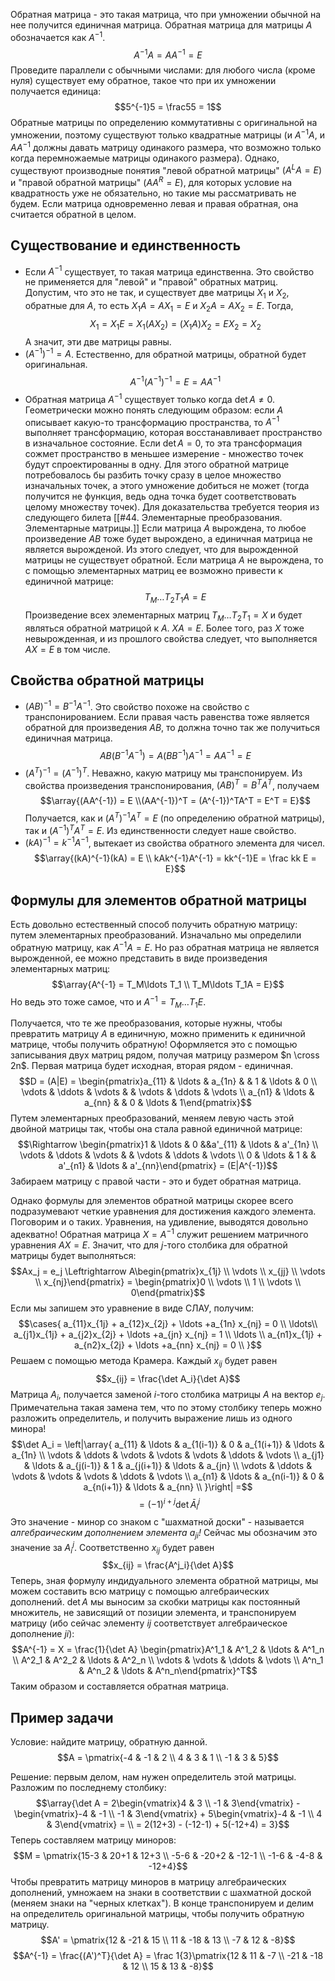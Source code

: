 Обратная матрица - это такая матрица, что при умножении обычной на нее получится единичная матрица. Обратная матрица для матрицы $A$ обозначается как $A^{-1}$.
$$A^{-1}A = AA^{-1} = E$$
Проведите параллели с обычными числами: для любого числа (кроме нуля) существует ему обратное, такое что при их умножении получается единица:
$$5^{-1}5 = \frac55 = 1$$
Обратные матрицы по определению коммутативны с оригинальной на умножении, поэтому существуют только квадратные матрицы (и $A^{-1}A$, и $AA^{-1}$ должны давать матрицу одинакого размера, что возможно только когда перемножаемые матрицы одинакого размера).
Однако, существуют производные понятия "левой обратной матрицы" $(A^{L}A = E)$ и "правой обратной матрицы" $(AA^R = E)$, для которых условие на квадратность уже не обязательно, но такие мы рассматривать не будем. Если матрица одновременно левая и правая обратная, она считается обратной в целом.

## Существование и единственность
- Если $A^{-1}$ существует, то такая матрица единственна. Это свойство не применяется для "левой" и "правой" обратных матриц.
  Допустим, что это не так, и существует две матрицы $X_1$ и $X_2$, обратные для $A$, то есть $X_1A = AX_1 = E$ и $X_2A=AX_2=E$. Тогда, $$X_1 = X_1 E = X_1(AX_2) = (X_1A)X_2 = EX_2 = X_2$$
  А значит, эти две матрицы равны.
- $(A^{-1})^{-1} = A$. Естественно, для обратной матрицы, обратной будет оригинальная. $$A^{-1}(A^{-1})^{-1} = E = AA^{-1}$$
- Обратная матрица $A^{-1}$ существует только когда $\det A \neq 0$.
  Геометрически можно понять следующим образом: если $A$ описывает какую-то трансформацию пространства, то $A^{-1}$ выполняет трансформацию, которая восстанавливает пространство в изначальное состояние. Если $\det A =0$, то эта трансформация сожмет пространство в меньшее измерение - множество точек будут спроектированны в одну. Для этого обратной матрице потребовалось бы разбить точку сразу в целое множество изначальных точек, а этого умножение добиться не может (тогда получится не функция, ведь одна точка будет соответствовать целому множеству точек).
  Для доказательства требуется теория из следующего билета [[#44. Элементарные преобразования. Элементарные матрицы.]]
  Если матрица $A$ вырождена, то любое произведение $AB$ тоже будет вырождено, а единичная матрица не является вырожденой. Из этого следует, что для вырожденной матрицы не существует обратной.
  Если матрица $A$ не вырождена, то с помощью элементарных матриц ее возможно привести к единичной матрице: $$T_M\ldots T_2T_1A = E$$
  Произведение всех элементарных матриц $T_M\ldots T_2T_1 = X$ и будет являться обратной матрицой к $A$. $XA = E$. Более того, раз $X$ тоже невырожденная, и из прошлого свойства следует, что выполняется $AX = E$ в том числе.  
## Свойства обратной матрицы
- $(AB)^{-1} = B^{-1}A^{-1}$. Это свойство похоже на свойство с транспонированием. Если правая часть равенства тоже является обратной для произведения $AB$, то должна точно так же получиться единичная матрица. $$AB(B^{-1}A^{-1}) = A(BB^{-1})A^{-1} = AA^{-1} = E$$
- $(A^T)^{-1} = (A^{-1})^T$. Неважно, какую матрицу мы транспонируем. Из свойства произведения транспонирования, $(AB)^T = B^TA^T$, получаем $$\array{(AA^{-1}) = E \\(AA^{-1})^T = (A^{-1})^TA^T = E^T = E}$$
  Получается, как и $(A^T)^{-1}A^T = E$ (по определению обратной матрицы), так и $(A^{-1})^T A^T = E$. Из единственности следует наше свойство.
- $(kA)^{-1} = k^{-1}A^{-1}$, вытекает из свойства обратного элемента для чисел. $$\array{(kA)^{-1}(kA) = E \\ kAk^{-1}A^{-1} = kk^{-1}E = \frac kk E = E}$$
## Формулы для элементов обратной матрицы
Есть довольно естественный способ получить обратную матрицу: путем элементарных преобразований.
Изначально мы определили обратную матрицу, как $A^{-1}A = E$. Но раз обратная матрица не является вырожденной, ее можно представить в виде произведения элементарных матриц: $$\array{A^{-1} = T_M\ldots T_1 \\ T_M\ldots T_1A = E}$$
Но ведь это тоже самое, что и $A^{-1} = T_M\ldots T_1E$.

Получается, что те же преобразования, которые нужны, чтобы превратить матрицу $A$ в единичную, можно применить к единичной матрице, чтобы получить обратную!
Оформляется это с помощью записывания двух матриц рядом, получая матрицу размером $n \cross 2n$. Первая матрица будет исходная, вторая рядом - единичная.
$$D = (A|E) = \begin{pmatrix}a_{11} & \ldots & a_{1n} & & 1 & \ldots  & 0 \\ \vdots & \ddots & \vdots & & \vdots & \ddots & \vdots \\ a_{n1} & \ldots & a_{nn} & & 0 & \ldots & 1\end{pmatrix}$$
Путем элементарных преобразований, меняем левую часть этой двойной матрицы так, чтобы она стала равной единичной матрице:
$$\Rightarrow \begin{pmatrix}1 & \ldots & 0 &&a'_{11} & \ldots  & a'_{1n} \\ \vdots & \ddots & \vdots & & \vdots & \ddots & \vdots \\ 0 & \ldots & 1 & & a'_{n1} & \ldots & a'_{nn}\end{pmatrix} = (E|A^{-1})$$
Забираем матрицу с правой части - это и будет обратная матрица.

Однако формулы для элементов обратной матрицы скорее всего подразумевают четкие уравнения для достижения каждого элемента. Поговорим и о таких. Уравнения, на удивление, выводятся довольно адекватно!
Обратная матрица $X =A^{-1}$ служит решением матричного уравнения $AX = E$. Значит, что для $j$-того столбика для обратной матрицы будет выполняться:
$$Ax_j = e_j \Leftrightarrow A\begin{pmatrix}x_{1j} \\ \vdots  \\ x_{jj} \\ \vdots \\ x_{nj}\end{pmatrix} = \begin{pmatrix}0 \\ \vdots \\ 1 \\ \vdots \\ 0\end{pmatrix}$$
Если мы запишем это уравнение в виде СЛАУ, получим:
$$\cases{
a_{11}x_{1j} + a_{12}x_{2j} + \ldots  +a_{1n} x_{nj} = 0 \\ 
\ldots\\ 
a_{j1}x_{1j} + a_{j2}x_{2j} + \ldots  +a_{jn} x_{nj} = 1 \\ 
\ldots \\ 
a_{n1}x_{1j} + a_{n2}x_{2j} + \ldots  +a_{nn} x_{nj} = 0 \\ 
}$$
Решаем с помощью метода Крамера. Каждый $x_{ij}$ будет равен $$x_{ij} = \frac{\det A_i}{\det A}$$
Матрица $A_i$, получается заменой $i$-того столбика матрицы $A$ на вектор $e_j$. Примечательна такая замена тем, что по этому столбику теперь можно разложить определитель, и получить выражение лишь из одного минора!
$$\det A_i = \left|\array{
a_{11} & \ldots & a_{1(i-1)} & 0 & a_{1(i+1)} & \ldots & a_{1n} \\
\vdots & \ddots & \vdots & \vdots & \vdots & \ddots & \vdots \\
a_{j1} & \ldots & a_{j(i-1)} & 1 & a_{j(i+1)} & \ldots & a_{jn} \\
\vdots & \ddots & \vdots & \vdots & \vdots & \ddots & \vdots \\
a_{n1} & \ldots & a_{n(i-1)} & 0 & a_{n(i+1)} & \ldots & a_{nn} \\
}\right| =$$
$$= (-1)^{i+j} \det \bar A^j_i$$
Это значение - минор со знаком с "шахматной доски" - называется *алгебраическим дополнением элемента $a_{ji}$!* Сейчас мы обозначим это значение за $A^j_i$.
Соответственно $x_{ij}$ будет равен $$x_{ij} = \frac{A^j_i}{\det A}$$
Теперь, зная формулу индидуального элемента обратной матрицы, мы можем составить всю матрицу с помощью алгебраических дополнений. $\det A$ мы выносим за скобки матрицы как постоянный множитель, не зависящий от позиции элемента, и транспонируем матрицу (ибо сейчас элементу $ij$ соответствует алгебраическое дополнение $ji$):
$$A^{-1} = X = \frac{1}{\det A} \begin{pmatrix}A^1_1 & A^1_2 & \ldots & A^1_n \\ A^2_1 & A^2_2 & \ldots & A^2_n \\ \vdots & \vdots & \ddots & \vdots \\ A^n_1 & A^n_2 & \ldots & A^n_n\end{pmatrix}^T$$
Таким образом и составляется обратная матрица.
## Пример задачи
Условие: найдите матрицу, обратную данной. $$A = \pmatrix{-4 & -1 & 2 \\ 4 & 3 & 1 \\ -1 & 3 & 5}$$

Решение: первым делом, нам нужен определитель этой матрицы. Разложим по последнему столбику:
$$\array{\det A = 2\begin{vmatrix}4 & 3 \\ -1 & 3\end{vmatrix} - \begin{vmatrix}-4 & -1 \\ -1 & 3\end{vmatrix} + 5\begin{vmatrix}-4 & -1 \\ 4 & 3\end{vmatrix} = \\ = 2(12+3) - (-12-1) + 5(-12+4) = 3}$$
Теперь составляем матрицу миноров:
$$M = \pmatrix{15-3 & 20+1 & 12+3 \\ -5-6 & -20+2 & -12-1 \\ -1-6 & -4-8 & -12+4}$$
Чтобы превратить матрицу миноров в матрицу алгебраических дополнений, умножаем на знаки в соответствии с шахматной доской (меняем знаки на "черных клетках"). В конце транспонируем и делим на определитель оригинальной матрицы, чтобы получить обратную матрицу.
$$A' = \pmatrix{12 & -21 & 15 \\ 11 & -18 & 13 \\ -7 & 12 & -8}$$
$$A^{-1} = \frac{(A')^T}{\det A} = \frac 1{3}\pmatrix{12 & 11 & -7 \\ -21 & -18 & 12 \\ 15 & 13 & -8}$$
